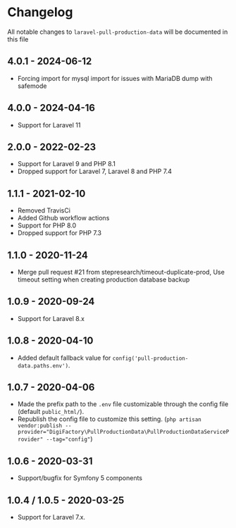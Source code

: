 # Changelog

All notable changes to `laravel-pull-production-data` will be documented in this file

## 4.0.1 - 2024-06-12
- Forcing import for mysql import for issues with MariaDB dump with safemode


## 4.0.0 - 2024-04-16
- Support for Laravel 11

## 2.0.0 - 2022-02-23
- Support for Laravel 9 and PHP 8.1
- Dropped support for Laravel 7, Laravel 8 and PHP 7.4

## 1.1.1 - 2021-02-10
- Removed TravisCi
- Added Github workflow actions
- Support for PHP 8.0
- Dropped support for PHP 7.3

## 1.1.0 - 2020-11-24
- Merge pull request #21 from stepresearch/timeout-duplicate-prod, Use timeout setting when creating production database backup

## 1.0.9 - 2020-09-24
- Support for Laravel 8.x

## 1.0.8 - 2020-04-10
- Added default fallback value for `config('pull-production-data.paths.env')`.

## 1.0.7 - 2020-04-06

- Made the prefix path to the `.env` file customizable through the config file (default `public_html/`). 
- Republish the config file to customize this setting. (`php artisan vendor:publish --provider="DigiFactory\PullProductionData\PullProductionDataServiceProvider" --tag="config"`)

## 1.0.6 - 2020-03-31

- Support/bugfix for Symfony 5 components

## 1.0.4 / 1.0.5 - 2020-03-25

- Support for Laravel 7.x.
